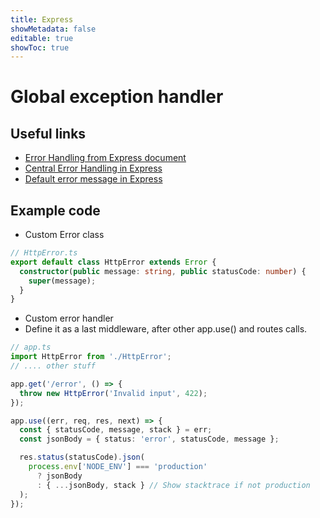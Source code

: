 ```yaml
---
title: Express
showMetadata: false
editable: true
showToc: true
---
```


# Global exception handler
## Useful links
- [Error Handling from Express document](https://expressjs.com/en/guide/error-handling.html)
- [Central Error Handling in Express](https://dev.to/nedsoft/central-error-handling-in-express-3aej)
- [Default error message in Express](https://github.com/expressjs/express/blob/master/examples/error-pages/views/500.ejs#L3)

## Example code
- Custom Error class
```ts
// HttpError.ts
export default class HttpError extends Error {
  constructor(public message: string, public statusCode: number) {
    super(message);
  }
}
```
- Custom error handler
- Define it as a last middleware, after other app.use() and routes calls.
```ts
// app.ts
import HttpError from './HttpError';
// .... other stuff

app.get('/error', () => {
  throw new HttpError('Invalid input', 422);
});

app.use((err, req, res, next) => {
  const { statusCode, message, stack } = err;
  const jsonBody = { status: 'error', statusCode, message };

  res.status(statusCode).json(
    process.env['NODE_ENV'] === 'production'
      ? jsonBody
      : { ...jsonBody, stack } // Show stacktrace if not production
  );
});
```
